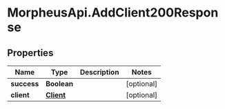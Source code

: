 # MorpheusApi.AddClient200Response

## Properties

Name | Type | Description | Notes
------------ | ------------- | ------------- | -------------
**success** | **Boolean** |  | [optional] 
**client** | [**Client**](Client.md) |  | [optional] 


